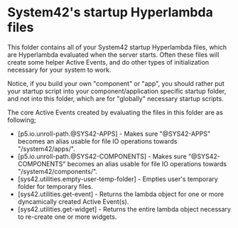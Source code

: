 System42's startup Hyperlambda files
========

This folder contains all of your System42 startup Hyperlambda files, which are Hyperlambda evaluated when the server starts.
Often these files will create some helper Active Events, and do other types of initialization necessary for your system to work.

Notice, if you build your own "component" or "app", you should rather put your startup script into your component/application
specific startup folder, and not into this folder, which are for "globally" necessary startup scripts.

The core Active Events created by evaluating the files in this folder are as following;

* [p5.io.unroll-path.@SYS42-APPS] - Makes sure "@SYS42-APPS" becomes an alias usable for file IO operations towards "/system42/apps/".
* [p5.io.unroll-path.@SYS42-COMPONENTS] - Makes sure "@SYS42-COMPONENTS" becomes an alias usable for file IO operations towards "/system42/components/".
* [sys42.utilities.empty-user-temp-folder] - Empties user's temporary folder for temporary files.
* [sys42.utilities.get-event] - Returns the lambda object for one or more dyncamically created Active Event(s).
* [sys42.utilities.get-widget] - Returns the entire lambda object necessary to re-create one or more widgets.

